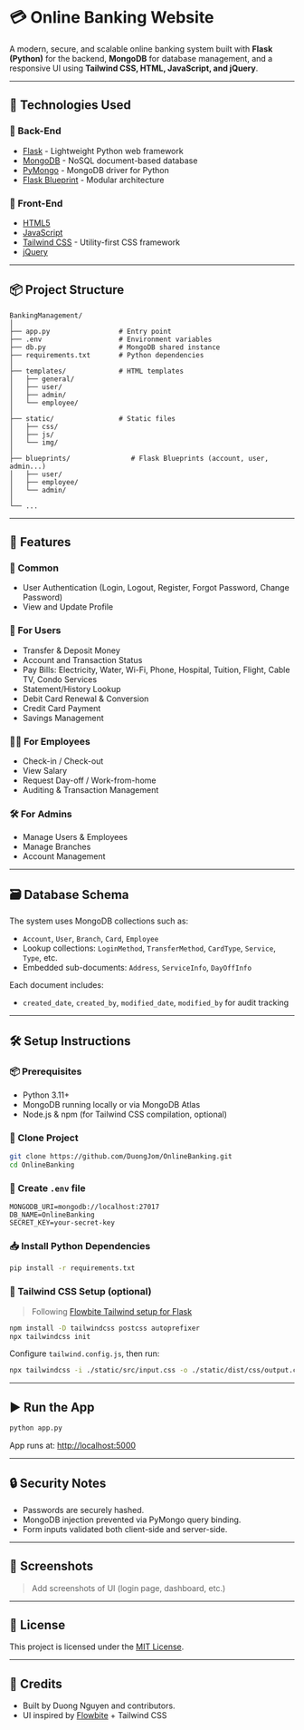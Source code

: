 # 💳 Online Banking Website

A modern, secure, and scalable online banking system built with **Flask (Python)** for the backend, **MongoDB** for database management, and a responsive UI using **Tailwind CSS, HTML, JavaScript, and jQuery**.

---

## 🚀 Technologies Used

### 🧠 Back-End

* [Flask](https://flask.palletsprojects.com/) - Lightweight Python web framework
* [MongoDB](https://www.mongodb.com/) - NoSQL document-based database
* [PyMongo](https://pymongo.readthedocs.io/) - MongoDB driver for Python
* [Flask Blueprint](https://flask.palletsprojects.com/en/latest/blueprints/) - Modular architecture

### 🎨 Front-End

* [HTML5](https://developer.mozilla.org/en-US/docs/Web/HTML)
* [JavaScript](https://developer.mozilla.org/en-US/docs/Web/JavaScript)
* [Tailwind CSS](https://tailwindcss.com/) - Utility-first CSS framework
* [jQuery](https://jquery.com/)

---

## 📦 Project Structure

```
BankingManagement/
│
├── app.py                 # Entry point
├── .env                   # Environment variables
├── db.py                  # MongoDB shared instance
├── requirements.txt       # Python dependencies
│
├── templates/             # HTML templates
│   ├── general/
│   ├── user/
│   ├── admin/
│   └── employee/
│
├── static/                # Static files
│   ├── css/
│   ├── js/
│   └── img/
│
├── blueprints/               # Flask Blueprints (account, user, admin...)
│   ├── user/
│   ├── employee/
│   └── admin/
│
└── ...
```

---

## 🧐 Features

### 🔐 Common

* User Authentication (Login, Logout, Register, Forgot Password, Change Password)
* View and Update Profile

### 👤 For Users

* Transfer & Deposit Money
* Account and Transaction Status
* Pay Bills: Electricity, Water, Wi-Fi, Phone, Hospital, Tuition, Flight, Cable TV, Condo Services
* Statement/History Lookup
* Debit Card Renewal & Conversion
* Credit Card Payment
* Savings Management

### 👨‍💼 For Employees

* Check-in / Check-out
* View Salary
* Request Day-off / Work-from-home
* Auditing & Transaction Management

### 🛠 For Admins

* Manage Users & Employees
* Manage Branches
* Account Management

---

## 🗃️ Database Schema

The system uses MongoDB collections such as:

* `Account`, `User`, `Branch`, `Card`, `Employee`
* Lookup collections: `LoginMethod`, `TransferMethod`, `CardType`, `Service`, `Type`, etc.
* Embedded sub-documents: `Address`, `ServiceInfo`, `DayOffInfo`

Each document includes:

* `created_date`, `created_by`, `modified_date`, `modified_by` for audit tracking

---

## 🛠️ Setup Instructions

### 📦 Prerequisites

* Python 3.11+
* MongoDB running locally or via MongoDB Atlas
* Node.js & npm (for Tailwind CSS compilation, optional)

### 📅 Clone Project

```bash
git clone https://github.com/DuongJom/OnlineBanking.git
cd OnlineBanking
```

### 🔐 Create `.env` file

```env
MONGODB_URI=mongodb://localhost:27017
DB_NAME=OnlineBanking
SECRET_KEY=your-secret-key
```

### 📥 Install Python Dependencies

```bash
pip install -r requirements.txt
```

### 🎨 Tailwind CSS Setup (optional)

> Following [Flowbite Tailwind setup for Flask](https://flowbite.com/docs/getting-started/flask/)

```bash
npm install -D tailwindcss postcss autoprefixer
npx tailwindcss init
```

Configure `tailwind.config.js`, then run:

```bash
npx tailwindcss -i ./static/src/input.css -o ./static/dist/css/output.css --watch
```

---

## ▶️ Run the App

```bash
python app.py
```

App runs at: [http://localhost:5000](http://localhost:5000)

---

## 🔒 Security Notes

* Passwords are securely hashed.
* MongoDB injection prevented via PyMongo query binding.
* Form inputs validated both client-side and server-side.

---

## 📸 Screenshots

> Add screenshots of UI (login page, dashboard, etc.)

---

## 📄 License

This project is licensed under the [MIT License](LICENSE).

---

## 🤝 Credits

* Built by Duong Nguyen and contributors.
* UI inspired by [Flowbite](https://flowbite.com/) + Tailwind CSS
